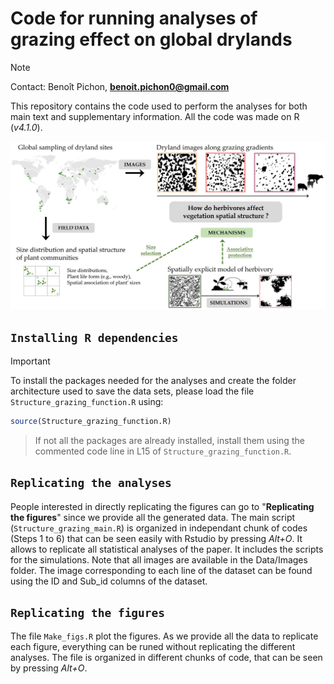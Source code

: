 # Code for running analyses of grazing effect on global drylands

> [!NOTE]
> Contact: Benoît Pichon, **benoit.pichon0@gmail.com**


This repository contains the code used to perform the analyses for both main text and supplementary information. All the code was made on R (*v4.1.0*).

<p align="center">
    <img src="https://github.com/bpichon0/Grazing_patch_vegetation/blob/master/Fig_overview.jpg" width="800">
</p>


## `Installing R dependencies`

> [!IMPORTANT]  
> To install the packages needed for the analyses and create the folder architecture used to save the data sets, please load the file `Structure_grazing_function.R` using: 

```R
source(Structure_grazing_function.R)
```
> If not all the packages are already installed, install them using the commented code line in L15 of `Structure_grazing_function.R`.

## `Replicating the analyses`

People interested in directly replicating the figures can go to "**Replicating the figures**" since we provide all the generated data.
The main script (`Structure_grazing_main.R`) is organized in independant chunk of codes (Steps 1 to 6) that can be seen easily with Rstudio by pressing *Alt+O*. It allows to replicate all statistical analyses of the paper.
It includes the scripts for the simulations.
Note that all images are available in the Data/Images folder. The image corresponding to each line of the dataset can be found using the ID and Sub_id columns of the dataset.

## `Replicating the figures`

The file `Make_figs.R` plot the figures. As we provide all the data to replicate each figure, everything can be runed without replicating the different analyses. The file is organized in different chunks of code, that can be seen by pressing *Alt+O*.

